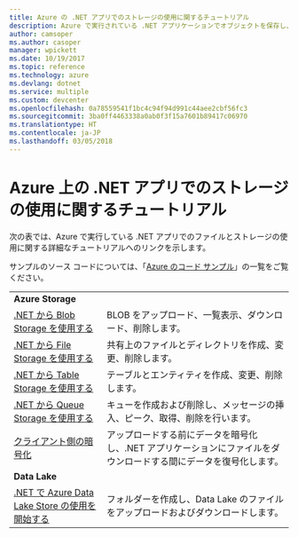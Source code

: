 ```yaml
---
title: Azure の .NET アプリでのストレージの使用に関するチュートリアル
description: Azure で実行されている .NET アプリケーションでオブジェクトを保存し、ファイルを使用します
author: camsoper
ms.author: casoper
manager: wpickett
ms.date: 10/19/2017
ms.topic: reference
ms.technology: azure
ms.devlang: dotnet
ms.service: multiple
ms.custom: devcenter
ms.openlocfilehash: 0a78559541f1bc4c94f94d991c44aee2cbf56fc3
ms.sourcegitcommit: 3ba0ff4463338a0ab0f3f15a7601b89417c06970
ms.translationtype: HT
ms.contentlocale: ja-JP
ms.lasthandoff: 03/05/2018
---
```

# <a name="tutorials-for-working-with-storage-in-your-net-apps-on-azure"></a>Azure 上の .NET アプリでのストレージの使用に関するチュートリアル

次の表では、Azure で実行している .NET アプリでのファイルとストレージの使用に関する詳細なチュートリアルへのリンクを示します。

サンプルのソース コードについては、「[Azure のコード サンプル](https://azure.microsoft.com/resources/samples/?platform=dotnet)」の一覧をご覧ください。

| | |
|---|---|
| **Azure Storage** ||
| [.NET から Blob Storage を使用する][1] | BLOB をアップロード、一覧表示、ダウンロード、削除します。 |
| [.NET から File Storage を使用する][4] | 共有上のファイルとディレクトリを作成、変更、削除します。 | 
| [.NET から Table Storage を使用する][3] | テーブルとエンティティを作成、変更、削除します。 |
| [.NET から Queue Storage を使用する][2] | キューを作成および削除し、メッセージの挿入、ピーク、取得、削除を行います。 |
| [クライアント側の暗号化][5] | アップロードする前にデータを暗号化し、.NET アプリケーションにファイルをダウンロードする間にデータを復号化します。 
|**Data Lake**||
| [.NET で Azure Data Lake Store の使用を開始する][6] | フォルダーを作成し、Data Lake のファイルをアップロードおよびダウンロードします。 | 

[1]: /azure/storage/storage-dotnet-how-to-use-blobs
[2]: /azure/storage/storage-dotnet-how-to-use-queues
[3]: /azure/storage/storage-dotnet-how-to-use-tables
[4]: /azure/storage/storage-dotnet-how-to-use-files
[5]: /azure/storage/storage-client-side-encryption
[6]: /azure/data-lake-store/data-lake-store-get-started-net-sdk